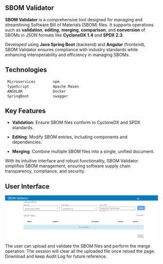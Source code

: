 <!-- SPDX-FileCopyrightText: Copyright (C) 2025 Contributors to SEPIA

SPDX-License-Identifier: CC-BY-4.0 -->
## **SBOM Validator**

**SBOM Validator** is a comprehensive tool designed for managing and
streamlining Software Bill of Materials (SBOM) files. It supports
operations such as **validation**, **editing**, **merging**,
**comparison**, and **conversion** of SBOMs in JSON formats like
**CycloneDX 1.4** and **SPDX 2.3**.

Developed using **Java Spring Boot** (backend) and **Angular**
(frontend), SBOM Validator ensures compliance with industry standards
while enhancing interoperability and efficiency in managing SBOMs.

## Technologies

     Microservices        npm
     TypeScript           Apache Maven  
     ANGULAR              Docker
     SpringBoot           swagger
                   
              

## Key Features

-   **Validation**: Ensure SBOM files conform to CycloneDX and SPDX
    standards.

-   **Editing**: Modify SBOM entries, including components and
    dependencies.

-   **Merging**: Combine multiple SBOM files into a single, unified
    document.



With its intuitive interface and robust functionality, SBOM Validator
simplifies SBOM management, ensuring software supply chain transparency,
compliance, and security.

## User Interface

![](./images/media/image2.png)
The user can upload and validate the SBOM files and perform the merge operation.
The session will clear all the uploaded file once reload the page.
Download and keep Audit Log for future reference.

